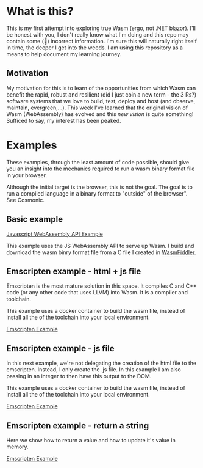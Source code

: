 # What is this?

This is my first attempt into exploring true Wasm (ergo, not .NET blazor).  I'll be honest with you, I don't really know what I'm doing and this repo may contain some (👀) incorrect information. I'm sure this will naturally right itself in time, the deeper I get into the weeds. I am using this repository as a means to help document my learning journey.

## Motivation

My motivation for this is to learn of the opportunities from which Wasm can benefit the rapid, robust and resilient (did I just coin a new term - the 3 Rs?) software systems that we love to build, test, deploy and host (and observe, maintain, evergreen,...).  This week I've learned that the original vision of Wasm (WebAssembly) has evolved and this _new vision_ is quite something!  Sufficed to say, my interest has been peaked.

# Examples

These examples, through the least amount of code possible, should give you an insight into the mechanics required to run a wasm binary format file in your browser.  

Although the initial target is the browser, this is not the goal.  The goal is to run a compiled language in a binary format to "outside" of the browser". See Cosmonic.

## Basic example

[Javascript WebAssembly API Example](/01_JS_WebAssembly_Example/README.md)

This example uses the JS WebAssembly API to serve up Wasm.
I build and download the wasm binry format file from a C file I created in [WasmFiddler](https://wasdk.github.io/WasmFiddle/).  

## Emscripten example - html + js file

Emscripten is the most mature solution in this space.  It compiles C and C++ code (or any other code that uses LLVM) into Wasm.  It is a compiler and toolchain.

This example uses a docker container to build the wasm file, instead of install all the of the toolchain into your local environment.  

[Emscripten Example](/02_Emscripten_Example/README.md)

## Emscripten example - js file

In this next example, we're not delegating the creation of the html file to the emscripten.  Instead, I only create the .js file.  In this example I am also passing in an integer to then have this output to the DOM.

This example uses a docker container to build the wasm file, instead of install all the of the toolchain into your local environment.  

[Emscripten Example](/03_Emscripten_Example_Simpler/README.md)

## Emscripten example - return a string

Here we show how to return a value and how to update it's value in memory. 

[Emscripten Example](/04_Emscripten_Example_String/README.md)